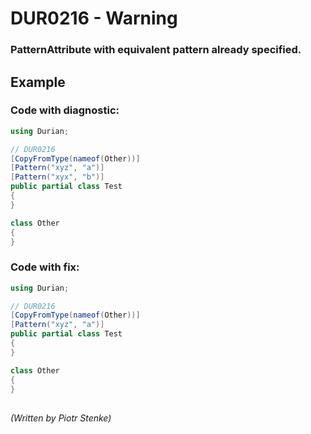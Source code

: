 # DUR0216 - Warning
### PatternAttribute with equivalent pattern already specified.

## Example

### Code with diagnostic:

```csharp
using Durian;

// DUR0216
[CopyFromType(nameof(Other))]
[Pattern("xyz", "a")]
[Pattern("xyx", "b")]
public partial class Test
{
}

class Other
{
}

```

### Code with fix:

```csharp
using Durian;

// DUR0216
[CopyFromType(nameof(Other))]
[Pattern("xyz", "a")]
public partial class Test
{
}

class Other
{
}

```
##

*\(Written by Piotr Stenke\)*